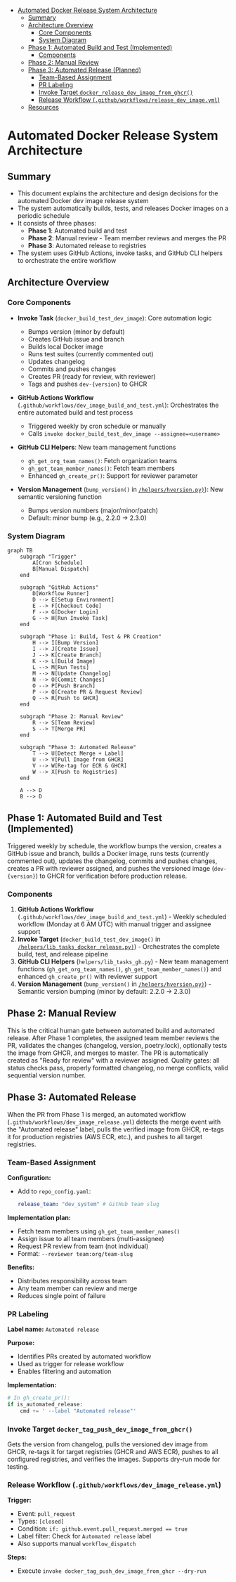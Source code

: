 <!-- toc -->

- [Automated Docker Release System Architecture](#automated-docker-release-system-architecture)
  * [Summary](#summary)
  * [Architecture Overview](#architecture-overview)
    + [Core Components](#core-components)
    + [System Diagram](#system-diagram)
  * [Phase 1: Automated Build and Test (Implemented)](#phase-1-automated-build-and-test-implemented)
    + [Components](#components)
  * [Phase 2: Manual Review](#phase-2-manual-review)
  * [Phase 3: Automated Release (Planned)](#phase-3-automated-release-planned)
    + [Team-Based Assignment](#team-based-assignment)
    + [PR Labeling](#pr-labeling)
    + [Invoke Target `docker_release_dev_image_from_ghcr()`](#invoke-target-docker_release_dev_image_from_ghcr)
    + [Release Workflow (`.github/workflows/release_dev_image.yml`)](#release-workflow-githubworkflowsrelease_dev_imageyml)
  * [Resources](#resources)

<!-- tocstop -->

# Automated Docker Release System Architecture

## Summary

- This document explains the architecture and design decisions for the automated
  Docker dev image release system
- The system automatically builds, tests, and releases Docker images on a
  periodic schedule
- It consists of three phases:
  - **Phase 1**: Automated build and test
  - **Phase 2**: Manual review - Team member reviews and merges the PR
  - **Phase 3**: Automated release to registries
- The system uses GitHub Actions, invoke tasks, and GitHub CLI helpers to
  orchestrate the entire workflow

## Architecture Overview

### Core Components

- **Invoke Task** (`docker_build_test_dev_image`): Core automation logic
  - Bumps version (minor by default)
  - Creates GitHub issue and branch
  - Builds local Docker image
  - Runs test suites (currently commented out)
  - Updates changelog
  - Commits and pushes changes
  - Creates PR (ready for review, with reviewer)
  - Tags and pushes `dev-{version}` to GHCR

- **GitHub Actions Workflow**
  (`.github/workflows/dev_image_build_and_test.yml`): Orchestrates the entire
  automated build and test process
  - Triggered weekly by cron schedule or manually
  - Calls `invoke docker_build_test_dev_image --assignee=<username>`

- **GitHub CLI Helpers**: New team management functions
  - `gh_get_org_team_names()`: Fetch organization teams
  - `gh_get_team_member_names()`: Fetch team members
  - Enhanced `gh_create_pr()`: Support for reviewer parameter

- **Version Management** (`bump_version()` in
  [`/helpers/hversion.py)`](/helpers/hversion.py)): New semantic versioning
  function
  - Bumps version numbers (major/minor/patch)
  - Default: minor bump (e.g., 2.2.0 → 2.3.0)

### System Diagram

```mermaid
graph TB
    subgraph "Trigger"
        A[Cron Schedule]
        B[Manual Dispatch]
    end

    subgraph "GitHub Actions"
        D[Workflow Runner]
        D --> E[Setup Environment]
        E --> F[Checkout Code]
        F --> G[Docker Login]
        G --> H[Run Invoke Task]
    end

    subgraph "Phase 1: Build, Test & PR Creation"
        H --> I[Bump Version]
        I --> J[Create Issue]
        J --> K[Create Branch]
        K --> L[Build Image]
        L --> M[Run Tests]
        M --> N[Update Changelog]
        N --> O[Commit Changes]
        O --> P[Push Branch]
        P --> Q[Create PR & Request Review]
        Q --> R[Push to GHCR]
    end

    subgraph "Phase 2: Manual Review"
        R --> S[Team Review]
        S --> T[Merge PR]
    end

    subgraph "Phase 3: Automated Release"
        T --> U[Detect Merge + Label]
        U --> V[Pull Image from GHCR]
        V --> W[Re-tag for ECR & GHCR]
        W --> X[Push to Registries]
    end

    A --> D
    B --> D
```

## Phase 1: Automated Build and Test (Implemented)

Triggered weekly by schedule, the workflow bumps the version, creates a GitHub
issue and branch, builds a Docker image, runs tests (currently commented out),
updates the changelog, commits and pushes changes, creates a PR with reviewer
assigned, and pushes the versioned image (`dev-{version}`) to GHCR for
verification before production release.

### Components

1. **GitHub Actions Workflow**
   (`.github/workflows/dev_image_build_and_test.yml`) - Weekly scheduled
   workflow (Monday at 6 AM UTC) with manual trigger and assignee support
2. **Invoke Target** (`docker_build_test_dev_image()` in
   [`/helpers/lib_tasks_docker_release.py)`](/helpers/lib_tasks_docker_release.py)) -
   Orchestrates the complete build, test, and release pipeline
3. **GitHub CLI Helpers** (`helpers/lib_tasks_gh.py`) - New team management
   functions (`gh_get_org_team_names()`, `gh_get_team_member_names()`) and
   enhanced `gh_create_pr()` with reviewer support
4. **Version Management** (`bump_version()` in
   [`/helpers/hversion.py)`](/helpers/hversion.py)) - Semantic version bumping
   (minor by default: 2.2.0 → 2.3.0)

## Phase 2: Manual Review

This is the critical human gate between automated build and automated release.
After Phase 1 completes, the assigned team member reviews the PR, validates the
changes (changelog, version, poetry.lock), optionally tests the image from GHCR,
and merges to master. The PR is automatically created as "Ready for review" with
a reviewer assigned. Quality gates: all status checks pass, properly formatted
changelog, no merge conflicts, valid sequential version number.

## Phase 3: Automated Release

When the PR from Phase 1 is merged, an automated workflow 
(`.github/workflows/dev_image_release.yml`) detects the merge event with the 
"Automated release" label, pulls the verified image from GHCR, re-tags it for 
production registries (AWS ECR, etc.), and pushes to all target registries.

### Team-Based Assignment

**Configuration:**

- Add to `repo_config.yaml`:
  ```yaml
  release_team: "dev_system" # GitHub team slug
  ```

**Implementation plan:**

- Fetch team members using `gh_get_team_member_names()`
- Assign issue to all team members (multi-assignee)
- Request PR review from team (not individual)
- Format: `--reviewer team:org/team-slug`

**Benefits:**

- Distributes responsibility across team
- Any team member can review and merge
- Reduces single point of failure

### PR Labeling

**Label name:** `Automated release`

**Purpose:**

- Identifies PRs created by automated workflow
- Used as trigger for release workflow
- Enables filtering and automation

**Implementation:**

```python
# In gh_create_pr():
if is_automated_release:
    cmd += ' --label "Automated release"'
```

### Invoke Target `docker_tag_push_dev_image_from_ghcr()`

Gets the version from changelog, pulls the versioned dev image from GHCR,
re-tags it for target registries (GHCR and AWS ECR), pushes to all configured 
registries, and verifies the images. Supports dry-run mode for testing.

### Release Workflow (`.github/workflows/dev_image_release.yml`)

**Trigger:**

- Event: `pull_request`
- Types: `[closed]`
- Condition: `if: github.event.pull_request.merged == true`
- Label filter: Check for `Automated release` label
- Also supports manual `workflow_dispatch`

**Steps:**

- Execute `invoke docker_tag_push_dev_image_from_ghcr --dry-run`
